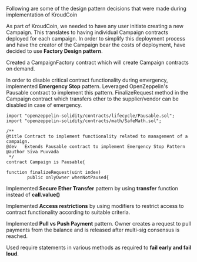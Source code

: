 Following are some of the design pattern decisions that were made during implementation of KroudCoin

As part of KroudCoin, we needed to have any user initiate creating a new Campaign. This translates to having individual Campaign contracts deployed for each campaign. In order to simplify this deployment process and have the creator of the Campaign bear the costs of deployment, have decided to use **Factory Design pattern**.

Created a CampaignFactory contract which will create Campaign contracts on demand.

In order to disable critical contract functionality during emergency, implemented **Emergency Stop** pattern. Leveraged OpenZeppelin's Pausable contract to implement this pattern. FinalizeRequest method in the Campaign contract which transfers ether to the supplier/vendor can be disabled in case of emergency.

```
import "openzeppelin-solidity/contracts/lifecycle/Pausable.sol";
import "openzeppelin-solidity/contracts/math/SafeMath.sol";

/**
@title Contract to implement functionality related to management of a campaign. 
@dev   Extends Pausable contract to implement Emergency Stop Pattern
@author Siva Puvvada
 */
contract Campaign is Pausable{
```
```
function finalizeRequest(uint index) 
        public onlyOwner whenNotPaused{
```

Implemented **Secure Ether Transfer** pattern by using **transfer** function instead of **call.value()**

Implemented **Access restrictions** by using modifiers to restrict access to contract functionality according to suitable criteria.

Implemented **Pull vs Push Payment** pattern. Owner creates a request to pull payments from the balance and is released after multi-sig consensus is reached.

Used require statements in various methods as required to **fail early and fail loud**.

